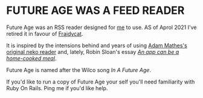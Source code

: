 # FUTURE AGE WAS A FEED READER



Future Age was an RSS reader designed for [me](https://interative.co.nz) to use. AS of Aprol 2021 I've retired it in favour of [Fraidycat](https://fraidyc.at/).

It is inspired by the intensions behind and years of using [Adam Mathes's original neko reader](https://github.com/jmahoney/neko) and, lately,  Robin Sloan's essay _[An app can be a home-cooked meal](https://www.robinsloan.com/notes/home-cooked-app/)_.

Future Age is named after the Wilco song _In A Future Age_.

If you'd like to run a copy of Future Age your self you'll need familiarity with Ruby On Rails. Ping me if you'd like help.
